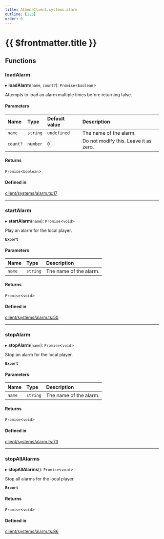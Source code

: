 ```yaml
---
title: AthenaClient.systems.alarm
outline: [1,3]
order: 0
---
```


# {{ $frontmatter.title }}


## Functions

### loadAlarm

▸ **loadAlarm**(`name`, `count?`): `Promise`<`boolean`\>

Attempts to load an alarm multiple times before returning false.

#### Parameters

| Name | Type | Default value | Description |
| :------ | :------ | :------ | :------ |
| `name` | `string` | `undefined` | The name of the alarm. |
| `count?` | `number` | `0` | Do not modify this. Leave it as zero. |

#### Returns

`Promise`<`boolean`\>

#### Defined in

[client/systems/alarm.ts:17](https://github.com/Stuyk/altv-athena/blob/627294b/src/core/client/systems/alarm.ts#L17)

___

### startAlarm

▸ **startAlarm**(`name`): `Promise`<`void`\>

Play an alarm for the local player.

**`Export`**

#### Parameters

| Name | Type | Description |
| :------ | :------ | :------ |
| `name` | `string` | The name of the alarm. |

#### Returns

`Promise`<`void`\>

#### Defined in

[client/systems/alarm.ts:50](https://github.com/Stuyk/altv-athena/blob/627294b/src/core/client/systems/alarm.ts#L50)

___

### stopAlarm

▸ **stopAlarm**(`name`): `Promise`<`void`\>

Stop an alarm for the local player.

**`Export`**

#### Parameters

| Name | Type | Description |
| :------ | :------ | :------ |
| `name` | `string` | The name of the alarm. |

#### Returns

`Promise`<`void`\>

#### Defined in

[client/systems/alarm.ts:73](https://github.com/Stuyk/altv-athena/blob/627294b/src/core/client/systems/alarm.ts#L73)

___

### stopAllAlarms

▸ **stopAllAlarms**(): `Promise`<`void`\>

Stop all alarms for the local player.

**`Export`**

#### Returns

`Promise`<`void`\>

#### Defined in

[client/systems/alarm.ts:86](https://github.com/Stuyk/altv-athena/blob/627294b/src/core/client/systems/alarm.ts#L86)

